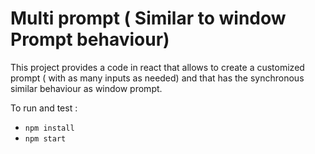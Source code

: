 # Multi prompt ( Similar to window Prompt behaviour)

This project  provides a code in react that allows to create a customized prompt ( with as  many inputs as needed) and that has the synchronous similar behaviour as window prompt.

To run and test : 
- `npm install`
- `npm start`
  
